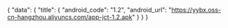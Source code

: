 {
 "data": {
  "title": {
   "android_code": "1.2",
   "android_url": "https://yybx.oss-cn-hangzhou.aliyuncs.com/app-jct-1.2.apk"
  }
 }
}
